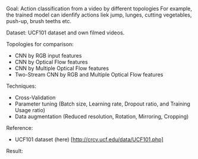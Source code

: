 Goal: Action classification from a video by different topologies 
For example, the trained model can idenfify actions liek jump, lunges, cutting vegetables, push-up, brush teeths etc.

Dataset:  UCF101 dataset and own filmed videos.

Topologies for comparison: 
- CNN by RGB input features
- CNN by Optical Flow features
- CNN by Multiple Optical Flow features
- Two-Stream CNN by RGB and Multiple Optical Flow features

Techniques:
- Cross-Validation
- Parameter tuning (Batch size, Learning rate, Dropout ratio, and Training Usage ratio)
- Data augmentation (Reduced resolution, Rotation, Mirroring, Cropping)

Reference:
- UCF101 dataset (here) [http://crcv.ucf.edu/data/UCF101.php]

Result:
 

